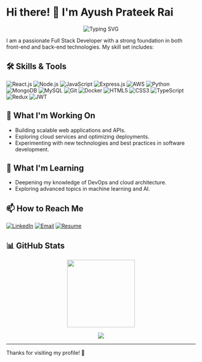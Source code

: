# Hi there! 👋 I'm Ayush Prateek Rai

<p align="center">
  <img src="https://readme-typing-svg.demolab.com?font=Fira+Code&weight=600&size=25&pause=1000&color=F70000&center=true&vCenter=true&width=460&lines=Full+Stack+Developer;React+%7C+Node+%7C+AWS+%7C+JavaScript;Always+learning+new+things!;Welcome+to+my+GitHub+profile!" alt="Typing SVG" />
</p>

I am a passionate Full Stack Developer with a strong foundation in both front-end and back-end technologies. My skill set includes:

## 🛠️ Skills & Tools

<p align="left">
  <img src="https://img.shields.io/badge/React.js-20232A?style=for-the-badge&logo=react&logoColor=61DAFB" alt="React.js" />
  <img src="https://img.shields.io/badge/Node.js-43853D?style=for-the-badge&logo=node.js&logoColor=white" alt="Node.js" />
  <img src="https://img.shields.io/badge/JavaScript-323330?style=for-the-badge&logo=javascript&logoColor=F7DF1E" alt="JavaScript" />
  <img src="https://img.shields.io/badge/Express.js-000000?style=for-the-badge&logo=express&logoColor=white" alt="Express.js" />
  <img src="https://img.shields.io/badge/AWS-232F3E?style=for-the-badge&logo=amazon-aws&logoColor=white" alt="AWS" />
  <img src="https://img.shields.io/badge/Python-3776AB?style=for-the-badge&logo=python&logoColor=white" alt="Python" />
  <img src="https://img.shields.io/badge/MongoDB-4EA94B?style=for-the-badge&logo=mongodb&logoColor=white" alt="MongoDB" />
  <img src="https://img.shields.io/badge/MySQL-4479A1?style=for-the-badge&logo=mysql&logoColor=white" alt="MySQL" />
  <img src="https://img.shields.io/badge/Git-F05032?style=for-the-badge&logo=git&logoColor=white" alt="Git" />
  <img src="https://img.shields.io/badge/Docker-2496ED?style=for-the-badge&logo=docker&logoColor=white" alt="Docker" />
  <img src="https://img.shields.io/badge/HTML5-E34F26?style=for-the-badge&logo=html5&logoColor=white" alt="HTML5" />
  <img src="https://img.shields.io/badge/CSS3-1572B6?style=for-the-badge&logo=css3&logoColor=white" alt="CSS3" />
  <img src="https://img.shields.io/badge/TypeScript-007ACC?style=for-the-badge&logo=typescript&logoColor=white" alt="TypeScript" />
  <img src="https://img.shields.io/badge/Redux-764ABC?style=for-the-badge&logo=redux&logoColor=white" alt="Redux" />
  <img src="https://img.shields.io/badge/JWT-000000?style=for-the-badge&logo=json-web-tokens&logoColor=white" alt="JWT" />
</p>

## 💼 What I'm Working On
- Building scalable web applications and APIs.
- Exploring cloud services and optimizing deployments.
- Experimenting with new technologies and best practices in software development.

## 🌱 What I'm Learning
- Deepening my knowledge of DevOps and cloud architecture.
- Exploring advanced topics in machine learning and AI.

## 📫 How to Reach Me
<p align="left">
  <a href="https://www.linkedin.com/in/ayush-rai172/" target="_blank"><img alt="LinkedIn" src="https://img.shields.io/badge/LinkedIn-0077B5.svg?style=for-the-badge&logo=linkedin&logoColor=white" /></a>
  <a href="mailto:ayushrai172@gmail.com" target="_blank"><img alt="Email" src="https://img.shields.io/badge/Email-D14836.svg?style=for-the-badge&logo=gmail&logoColor=white" /></a>
  <a href="https://drive.google.com/file/d/118ELEOzZGWwZkJTX_je6bfxYh0i2QRfq/view?usp=drive_link" target="_blank"><img alt="Resume" src="https://img.shields.io/badge/Resume-4285F4?style=for-the-badge&logo=google-drive&logoColor=white" /></a>
</p>

## 📊 GitHub Stats
<p align="center">
  <img height="180em" src="https://github-readme-stats.vercel.app/api?username=ayushrai-bhau&show_icons=true&theme=radical" />

</p>

<p align="center">
  <img src="https://github-readme-streak-stats.herokuapp.com/?user=aprai172&theme=radical" />
</p>

---

Thanks for visiting my profile! 🚀
